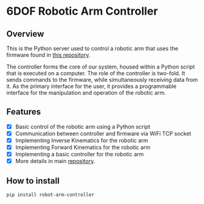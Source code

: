 # 6DOF Robotic Arm Controller

## Overview

This is the Python server used to control a robotic arm that uses the firmware found in [this repository](https://github.com/alberto-abarzua/Robot-Arm-Control).

The controller forms the core of our system, housed within a Python script that is executed on a computer. The role of the controller is two-fold. It sends commands to the firmware, while simultaneously receiving data from it. As the primary interface for the user, it provides a programmable interface for the manipulation and operation of the robotic arm.

## Features

- [x] Basic control of the robotic arm using a Python script
- [x] Communication between controller and firmware via WiFi TCP socket
- [x] Implementing Inverse Kinematics for the robotic arm
- [x] Implementing Forward Kinematics for the robotic arm
- [x] Implementing a basic controller for the robotic arm
- [x] More details in main [repository](https://github.com/alberto-abarzua/Robot-Arm-Control).

## How to install

```bash
pip install robot-arm-controller
```